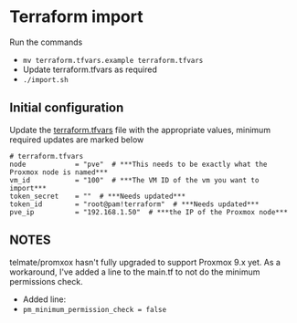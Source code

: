 # Terraform import

Run the commands 
- `mv terraform.tfvars.example terraform.tfvars`
- Update terraform.tfvars as required
- `./import.sh`

## Initial configuration
Update the [terraform.tfvars](terraform.tfvars.example) file with the appropriate values, minimum required updates are marked below

```
# terraform.tfvars
node            = "pve"  # ***This needs to be exactly what the Proxmox node is named***
vm_id           = "100"  # ***The VM ID of the vm you want to import***
token_secret    = ""  # ***Needs updated***
token_id        = "root@pam!terraform"  # ***Needs updated***
pve_ip          = "192.168.1.50"  # ***the IP of the Proxmox node***
```

## NOTES

telmate/promxox hasn't fully upgraded to support Proxmox 9.x yet.  As a workaround, I've added a line to the main.tf to not do the minimum permissions check.

- Added line:
- `pm_minimum_permission_check = false`